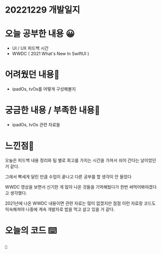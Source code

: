 # 20221229 개발일지

# 오늘 공부한 내용 😀

- UI / UX 피드백 시간
- WWDC ( 2021 What's New In SwiftUI )

# 어려웠던 내용🤯

- ipadOs, tvOs를 어떻게 구성해볼지

# 궁금한 내용 / 부족한 내용🤔

- ipadOs, tvOs 관련 자료들

# 느낀점🤨

오늘은 피드백 내용 정리와 팀 별로 회고를 가지는 시간을 가져서 쉬어 간다는 날이었던 거 같다.

그래서 빡세게 달린 만큼 수업이 끝나고 다른 공부를 할 생각이 안 들었다

WWDC 영상을 보면서 신기한 게 많아 나온 것들을 기억해뒀다가 한번 써먹어봐야겠다고 생각했다.

2021년에 나온 WWDC 내용이면 관련 자료는 많이 없겠지만 점점 이런 자료랑 코드도 익숙해져야 나중에 계속 개발자로 밥을 먹고 살고 있을 거 같다.

# 오늘의 코드 ⌨️

```swift
🛌
```